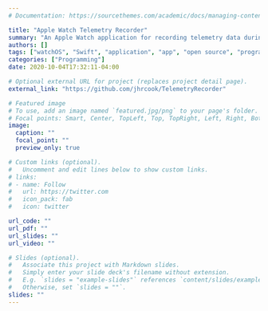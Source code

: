 ```yaml
---
# Documentation: https://sourcethemes.com/academic/docs/managing-content/

title: "Apple Watch Telemetry Recorder"
summary: "An Apple Watch application for recording telemetry data during a workout and uploading the data to iCloud Drive. Mathematical models are then fit to the data to identify the various stages of the exercise (e.g. the down and up positions of a push-up)."
authors: []
tags: ["watchOS", "Swift", "application", "app", "open source", "programming", "SwiftUI"]
categories: ["Programming"]
date: 2020-10-04T17:32:11-04:00

# Optional external URL for project (replaces project detail page).
external_link: "https://github.com/jhrcook/TelemetryRecorder"

# Featured image
# To use, add an image named `featured.jpg/png` to your page's folder.
# Focal points: Smart, Center, TopLeft, Top, TopRight, Left, Right, BottomLeft, Bottom, BottomRight.
image:
  caption: ""
  focal_point: ""
  preview_only: true

# Custom links (optional).
#   Uncomment and edit lines below to show custom links.
# links:
# - name: Follow
#   url: https://twitter.com
#   icon_pack: fab
#   icon: twitter

url_code: ""
url_pdf: ""
url_slides: ""
url_video: ""

# Slides (optional).
#   Associate this project with Markdown slides.
#   Simply enter your slide deck's filename without extension.
#   E.g. `slides = "example-slides"` references `content/slides/example-slides.md`.
#   Otherwise, set `slides = ""`.
slides: ""
---
```

